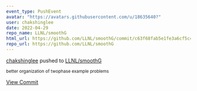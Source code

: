 ```yaml
---
event_type: PushEvent
avatar: "https://avatars.githubusercontent.com/u/18635640?"
user: chakshinglee
date: 2022-04-29
repo_name: LLNL/smoothG
html_url: https://github.com/LLNL/smoothG/commit/c63f68fab5e1fe3a6cf5c493d2e489f0a8742416
repo_url: https://github.com/LLNL/smoothG
---
```


<a href='https://github.com/chakshinglee' target='_blank'>chakshinglee</a> pushed to <a href='https://github.com/LLNL/smoothG' target='_blank'>LLNL/smoothG</a>

<small>better organization of twophase example problems</small>

<a href='https://github.com/LLNL/smoothG/commit/c63f68fab5e1fe3a6cf5c493d2e489f0a8742416' target='_blank'>View Commit</a>